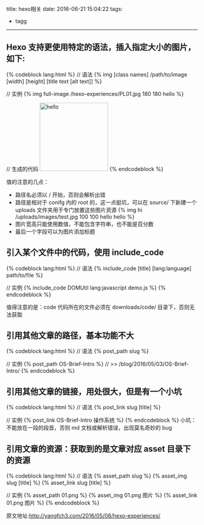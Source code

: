 title: hexo相关
date: 2016-06-21 15:04:22
tags:
  - tagg
---
## Hexo 支持更使用特定的语法，插入指定大小的图片，如下:
{% codeblock lang:html %}
// 语法
{% img [class names] /path/to/image [width] [height] [title text [alt text]] %}

// 实例
{% img full-image /hexo-experiences/PL01.jpg 180 180 hello %}

// 生成的代码
<img src="/blog/hexo-experiences/PL01.jpg" class="full-image" width="180" height="180" title="hello">
{% endcodeblock %}

值的注意的几点：
* 路径名必须以 / 开始，否则会解析出错
* 路径是相对于 conifg 内的 root 的，这一点挺坑，可以在 source/ 下新建一个 uploads 文件夹用于专门放置这些图片资源 {\% img hi /uploads/images/test.jpg 100 100 hello hello %}
* 图片宽高只能使用数值，不能包含字符串，也不能是百分数
* 最后一个字段可以为图片添加标题

## 引入某个文件中的代码，使用 include_code
{% codeblock lang:html %}
// 语法
{% include_code [title] [lang:language] path/to/file %}

// 实例
{% include_code DOMUtil lang:javascript demo.js %}
{% endcodeblock %}

值得注意的是：code 代码所在的文件必须在 downloads/code/ 目录下，否则无法获取
## 引用其他文章的路径，基本功能不大
{% codeblock lang:html %}
// 语法
{% post_path slug %}

// 实例
{% post_path OS-Brief-Intro %} // >> /blog/2016/05/03/OS-Brief-Intro/
{% endcodeblock %}
## 引用其他文章的链接，用处很大，但是有一个小坑
{% codeblock lang:html %}
// 语法
{% post_link slug [title] %}

// 实例
{% post_link OS-Brief-Intro 操作系统 %}
{% endcodeblock %}
小坑：不能放在一段的段首，否则 md 文档或解析错误，出现莫名奇妙的 bug

## 引用文章的资源：获取到的是文章对应 asset 目录下的资源
{% codeblock lang:html %}
// 语法
{% asset_path slug %}
{% asset_img slug [title] %}
{% asset_link slug [title] %}

// 实例
{% asset_path 01.png %}
{% asset_img 01.png 图片 %}
{% asset_link 01.png 图片 %}
{% endcodeblock %}

原文地址:http://yangfch3.com/2016/05/08/hexo-experiences/

